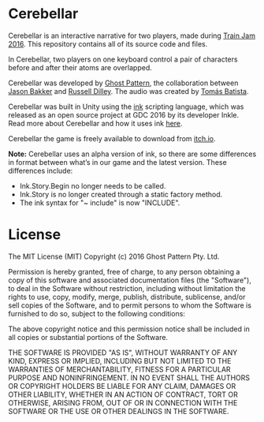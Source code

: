 # Cerebellar
Cerebellar is an interactive narrative for two players, made during [Train Jam 2016](https://itch.io/jam/train-jam-2016). This repository contains all of its source code and files.

In Cerebellar, two players on one keyboard control a pair of characters before and after their atoms are overlapped.

Cerebellar was developed by [Ghost Pattern](http://ghostpattern.net/), the collaboration between [Jason Bakker](http://twitter.com/jason_bakker) and [Russell Dilley](http://twitter.com/russelldilley). The audio was created by [Tomás Batista](http://tomasbatista.com/).

Cerebellar was built in Unity using the [ink](http://www.inklestudios.com/ink/) scripting language, which was released as an open source project at GDC 2016 by its developer Inkle. Read more about Cerebellar and how it uses ink [here](http://ghostpattern.net/2016/04/04/cerebellar-is-now-open-source).

Cerebellar the game is freely available to download from [itch.io](https://ghostpattern.itch.io/cerebellar).

**Note:** Cerebellar uses an alpha version of ink, so there are some differences in format between what’s in our game and the latest version. These differences include:
 - Ink.Story.Begin no longer needs to be called.
 - Ink.Story is no longer created through a static factory method.
 - The ink syntax for "~ include" is now "INCLUDE".

# License

The MIT License (MIT)
Copyright (c) 2016 Ghost Pattern Pty. Ltd.

Permission is hereby granted, free of charge, to any person obtaining a copy of this software and associated documentation files (the "Software"), to deal in the Software without restriction, including without limitation the rights to use, copy, modify, merge, publish, distribute, sublicense, and/or sell copies of the Software, and to permit persons to whom the Software is furnished to do so, subject to the following conditions:

The above copyright notice and this permission notice shall be included in all copies or substantial portions of the Software.

THE SOFTWARE IS PROVIDED "AS IS", WITHOUT WARRANTY OF ANY KIND, EXPRESS OR IMPLIED, INCLUDING BUT NOT LIMITED TO THE WARRANTIES OF MERCHANTABILITY, FITNESS FOR A PARTICULAR PURPOSE AND NONINFRINGEMENT. IN NO EVENT SHALL THE AUTHORS OR COPYRIGHT HOLDERS BE LIABLE FOR ANY CLAIM, DAMAGES OR OTHER LIABILITY, WHETHER IN AN ACTION OF CONTRACT, TORT OR OTHERWISE, ARISING FROM, OUT OF OR IN CONNECTION WITH THE SOFTWARE OR THE USE OR OTHER DEALINGS IN THE SOFTWARE.
